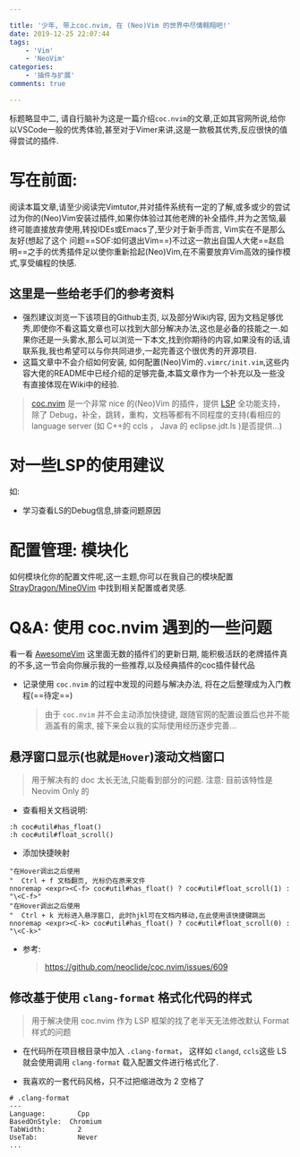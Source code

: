```yaml
---

title: '少年, 带上coc.nvim, 在 (Neo)Vim 的世界中尽情翱翔吧!'
date: 2019-12-25 22:07:44
tags:
	- 'Vim'
	- 'NeoVim'
categories:
	- '插件与扩展'
comments: true

---
```



标题略显中二, 请自行脑补为这是一篇介绍`coc.nvim`的文章,正如其官网所说,给你以VSCode一般的优秀体验,甚至对于Vimer来讲,这是一款极其优秀,反应很快的值得尝试的插件.
<!-- more -->

# 写在前面:

阅读本篇文章,请至少阅读完Vimtutor,并对插件系统有一定的了解,或多或少的尝试过为你的(Neo)Vim安装过插件,如果你体验过其他老牌的补全插件,并为之苦恼,最终可能直接放弃使用,转投IDEs或Emacs了,至少对于新手而言, Vim实在不是那么友好(想起了这个 问题==SOF:如何退出Vim==)不过这一款出自国人大佬==赵启明==之手的优秀插件足以使你重新拾起(Neo)Vim,在不需要放弃Vim高效的操作模式,享受编程的快感.

## 这里是一些给老手们的参考资料

- 强烈建议浏览一下该项目的Github主页, 以及部分Wiki内容, 因为文档足够优秀,即使你不看这篇文章也可以找到大部分解决办法,这也是必备的技能之一.如果你还是一头雾水,那么可以浏览一下本文,找到你期待的内容,如果没有的话,请联系我,我也希望可以与你共同进步,一起完善这个很优秀的开源项目.
- 这篇文章中不会介绍如何安装, 如何配置(Neo)Vim的`.vimrc/init.vim`,这些内容大佬的README中已经介绍的足够完备,本篇文章作为一个补充以及一些没有直接体现在Wiki中的经验.

> [coc.nvim](https://github.com/neoclide/coc.nvim) 是一个非常 nice 的(Neo)Vim 的插件，提供 [LSP](https://microsoft.github.io/language-server-protocol/specifications/specification-3-14/) 全功能支持，除了 Debug，补全，跳转，重构，文档等都有不同程度的支持(看相应的 language server (如 C++的 ccls ， Java 的 eclipse.jdt.ls )是否提供...)

# 对一些LSP的使用建议
如:
- 学习查看LS的Debug信息,排查问题原因

# 配置管理: 模块化

如何模块化你的配置文件呢,这一主题,你可以在我自己的模块配置[StrayDragon/Mine0Vim](https://github.com/StrayDragon/Mine0Vim) 中找到相关配置或者灵感.

# Q&A: 使用 coc.nvim 遇到的一些问题

看一看 [AwesomeVim](https://vimawesome.com/) 这里面无数的插件们的更新日期, 能积极活跃的老牌插件真的不多,这一节会向你展示我的一些推荐,以及经典插件的coc插件替代品

- 记录使用 `coc.nvim` 的过程中发现的问题与解决办法, 将在之后整理成为入门教程(==待定==)
  > 由于 `coc.nvim` 并不会主动添加快捷键, 跟随官网的配置设置后也并不能涵盖有的需求, 接下来会以我的实际使用经历逐步完善...


## 悬浮窗口显示(也就是`Hover`)滚动文档窗口

> 用于解决有的 doc 太长无法,只能看到部分的问题.
> 注意: 目前该特性是 Neovim Only 的

- 查看相关文档说明:

```
:h coc#util#has_float()
:h coc#util#float_scroll()
```

- 添加快捷映射

```vimscript
"在Hover调出之后使用
"  Ctrl + f 文档翻页, 光标仍在原来文件
nnoremap <expr><C-f> coc#util#has_float() ? coc#util#float_scroll(1) : "\<C-f>"
"在Hover调出之后使用
"  Ctrl + k 光标进入悬浮窗口, 此时hjkl可在文档内移动,在此使用该快捷键跳出
nnoremap <expr><C-k> coc#util#has_float() ? coc#util#float_scroll(0) : "\<C-k>"
```

- 参考:
  > https://github.com/neoclide/coc.nvim/issues/609

## 修改基于使用 `clang-format` 格式化代码的样式

> 用于解决使用 coc.nvim 作为 LSP 框架的找了老半天无法修改默认 Format 样式的问题

- 在代码所在项目根目录中加入 `.clang-format`， 这样如 `clangd`, `ccls`这些 LS 就会使用调用 `clang-format` 载入配置文件进行格式化了.

- 我喜欢的一套代码风格，只不过把缩进改为 2 空格了

```
# .clang-format
---
Language:        Cpp
BasedOnStyle:  Chromium
TabWidth:        2
UseTab:          Never
...

```
